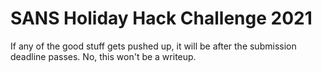 # SANS Holiday Hack Challenge 2021

If any of the good stuff gets pushed up, it will be after the submission deadline passes. No, this won't be a writeup.
